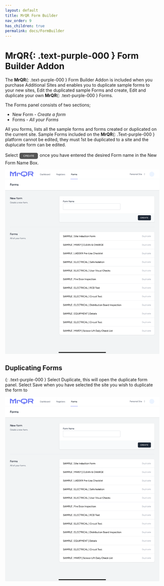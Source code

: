 ```yaml
---
layout: default
title: MrQR Form Builder
nav_order: 9
has_children: true
permalink: docs/FormBuilder
---
```

<html>
<head>
<style>
.button {
  padding: 5px 12px;
  text-align: center;
  text-decoration: none;
  display: inline-block;
  font-size: 9px;
  margin: 4px 2px;
  cursor: pointer; }
.button1 {background-color: #555555;} /* Black */
.button2 {background-color: white;}
.button1 {color: white;}
.button2 {color: grey;}
.button1 {border: none;}
.button2 {border: 1px solid grey}
.button1 {border-radius: 5px;}
.button2 {border-radius: 5px;}
</style>
</head>
</html>

# **MrQR**{: .text-purple-000 } Form Builder Addon
The
 **MrQR**{: .text-purple-000 } Form Builder Addon is included when you purchase Additional Sites and enables you to duplicate sample forms to your new sites, Edit the duplicated sample Forms and create, Edit and duplicate your own **MrQR**{: .text-purple-000 } Forms.

The Forms panel consists of two sections;
* New Form - *Create a form*
* Forms - *All your Forms*

All you forms, lists all the sample forms and forms created or duplicated on the current site. Sample Forms included on the **MrQR**{: .Text-purple-000 } platform cannot be edited, they must 1st be duplicated to a site and the duplucate form can be edited.

Select <a href="https://docs.mrqr.me/FormBuilder/Create"><button class="button button1">CREATE</button></a> once you have entered the desired Form name in the New Form Name Box.

![MrQR Form Builder](/assets/images/Forms/MrQR_Form_Main_Menu.png "Main Page")

## Duplicating Forms
{: .text-purple-000 }
Select Duplicate, this will open the duplicate form panel. Select Save when you have selected the site you wish to duplicate the form to

![MrQR Form Builder](/assets/images/Forms/MrQR_Form_Main_Menu.png "Main Page")
